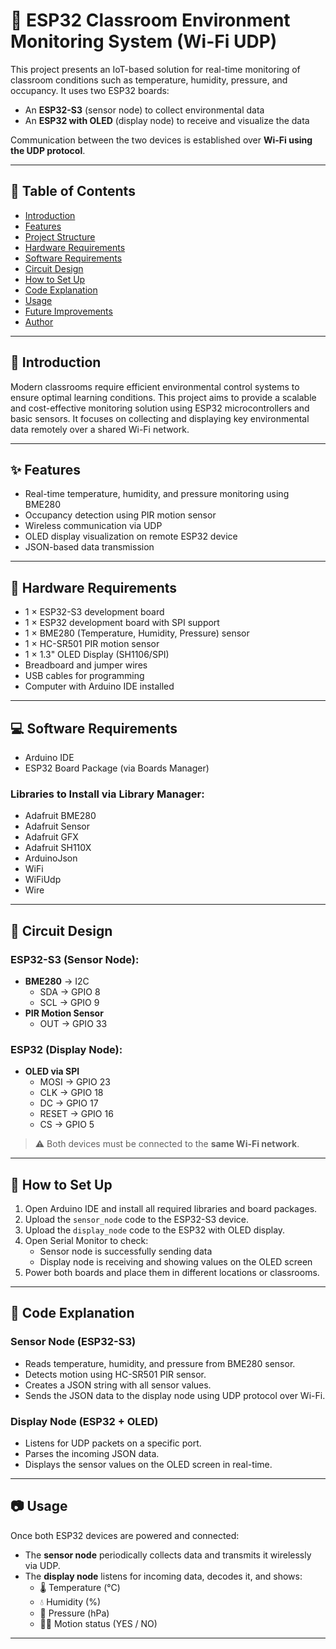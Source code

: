 # 🏫 ESP32 Classroom Environment Monitoring System (Wi-Fi UDP)

This project presents an IoT-based solution for real-time monitoring of classroom conditions such as temperature, humidity, pressure, and occupancy. It uses two ESP32 boards:  
- An **ESP32-S3** (sensor node) to collect environmental data  
- An **ESP32 with OLED** (display node) to receive and visualize the data

Communication between the two devices is established over **Wi-Fi using the UDP protocol**.

---

## 📂 Table of Contents
- [Introduction](#introduction)
- [Features](#features)
- [Project Structure](#project-structure)
- [Hardware Requirements](#hardware-requirements)
- [Software Requirements](#software-requirements)
- [Circuit Design](#circuit-design)
- [How to Set Up](#how-to-set-up)
- [Code Explanation](#code-explanation)
- [Usage](#usage)
- [Future Improvements](#future-improvements)
- [Author](#author)

---

## 🧠 Introduction

Modern classrooms require efficient environmental control systems to ensure optimal learning conditions. This project aims to provide a scalable and cost-effective monitoring solution using ESP32 microcontrollers and basic sensors. It focuses on collecting and displaying key environmental data remotely over a shared Wi-Fi network.

---

## ✨ Features

- Real-time temperature, humidity, and pressure monitoring using BME280
- Occupancy detection using PIR motion sensor
- Wireless communication via UDP
- OLED display visualization on remote ESP32 device
- JSON-based data transmission

---

## 🔧 Hardware Requirements

- 1 × ESP32-S3 development board  
- 1 × ESP32 development board with SPI support  
- 1 × BME280 (Temperature, Humidity, Pressure) sensor  
- 1 × HC-SR501 PIR motion sensor  
- 1 × 1.3" OLED Display (SH1106/SPI)  
- Breadboard and jumper wires  
- USB cables for programming  
- Computer with Arduino IDE installed  

---

## 💻 Software Requirements

- Arduino IDE  
- ESP32 Board Package (via Boards Manager)

### Libraries to Install via Library Manager:

- Adafruit BME280  
- Adafruit Sensor  
- Adafruit GFX  
- Adafruit SH110X  
- ArduinoJson  
- WiFi  
- WiFiUdp  
- Wire  

---

## 🔌 Circuit Design

### ESP32-S3 (Sensor Node):
- **BME280** → I2C  
  - SDA → GPIO 8  
  - SCL → GPIO 9  
- **PIR Motion Sensor**  
  - OUT → GPIO 33

### ESP32 (Display Node):
- **OLED via SPI**  
  - MOSI → GPIO 23  
  - CLK  → GPIO 18  
  - DC   → GPIO 17  
  - RESET → GPIO 16  
  - CS   → GPIO 5

> ⚠️ Both devices must be connected to the **same Wi-Fi network**.

---

## 🚀 How to Set Up

1. Open Arduino IDE and install all required libraries and board packages.  
2. Upload the `sensor_node` code to the ESP32-S3 device.  
3. Upload the `display_node` code to the ESP32 with OLED display.  
4. Open Serial Monitor to check:
   - Sensor node is successfully sending data  
   - Display node is receiving and showing values on the OLED screen  
5. Power both boards and place them in different locations or classrooms.

---

## 🧾 Code Explanation

### Sensor Node (ESP32-S3)
- Reads temperature, humidity, and pressure from BME280 sensor.  
- Detects motion using HC-SR501 PIR sensor.  
- Creates a JSON string with all sensor values.  
- Sends the JSON data to the display node using UDP protocol over Wi-Fi.

### Display Node (ESP32 + OLED)
- Listens for UDP packets on a specific port.  
- Parses the incoming JSON data.  
- Displays the sensor values on the OLED screen in real-time.

---

## 📷 Usage

Once both ESP32 devices are powered and connected:

- The **sensor node** periodically collects data and transmits it wirelessly via UDP.
- The **display node** listens for incoming data, decodes it, and shows:
  - 🌡️ Temperature (°C)  
  - 💧 Humidity (%)  
  - 🧭 Pressure (hPa)  
  - 🚶‍♂️ Motion status (YES / NO)

---
